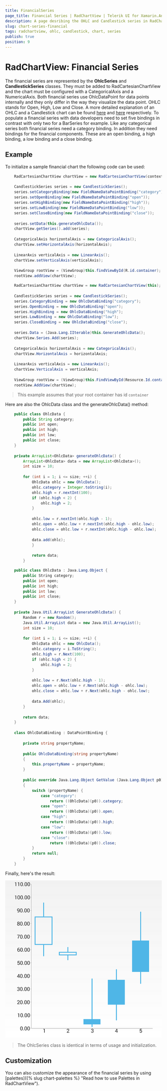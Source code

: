 ```yaml
---
title: FinancialSeries
page_title: Financial Series | RadChartView | Telerik UI for Xamarin.Android Documentation
description: A page desribing the OHLC and Candlestick series in RadChartView for Android.
slug: chart-series-financial
tags: radchartview, ohlc, candlestick, chart, series
publish: true
position: 9
---
```


# RadChartView: Financial Series

The financial series are represented by the **OhlcSeries** and **CandlestickSeries** classes. They must be added to RadCartesianChartView and the chart must be configured with a CategoricalAxis and
a NumericalAxis. Both financial series use OhlcDataPoint for data points internally and they only differ in the way they visualize the data point. OHLC stands for Open, High, Low and Close.
A more detailed explanation of an OHLC and a Candlestick chart can be found <a href="http://en.wikipedia.org/wiki/Open-high-low-close_chart" target="_blank">here</a> and <a href="http://en.wikipedia.org/wiki/Candlestick_chart" target="_blank">here</a> respectively. To populate a financial series with data developers need to set five bindings in contrast
with only two for a BarSeries for example. Like any categorical series both financial series need a category binding. In addition they need bindings for the financial components. These are an open
binding, a high binding, a low binding and a close binding.

## Example

To initialize a sample financial chart the following code can be used:

```Java
	RadCartesianChartView chartView = new RadCartesianChartView(context); // context is an instance of Context.

	CandlestickSeries series = new CandlestickSeries();
	series.setCategoryBinding(new FieldNameDataPointBinding("category"));
	series.setOpenBinding(new FieldNameDataPointBinding("open"));
	series.setHighBinding(new FieldNameDataPointBinding("high"));
	series.setLowBinding(new FieldNameDataPointBinding("low"));
	series.setCloseBinding(new FieldNameDataPointBinding("close"));

	series.setData(this.generateOhlcData());
	chartView.getSeries().add(series);

	CategoricalAxis horizontalAxis = new CategoricalAxis();
	chartView.setHorizontalAxis(horizontalAxis);

	LinearAxis verticalAxis = new LinearAxis();
	chartView.setVerticalAxis(verticalAxis);

	ViewGroup rootView = (ViewGroup)this.findViewById(R.id.container);
	rootView.addView(chartView);
```
```C#
	RadCartesianChartView chartView = new RadCartesianChartView(this);

	CandlestickSeries series = new CandlestickSeries();
	series.CategoryBinding = new OhlcDataBinding("category");
	series.OpenBinding = new OhlcDataBinding("open");
	series.HighBinding = new OhlcDataBinding("high");
	series.LowBinding = new OhlcDataBinding("low");
	series.CloseBinding = new OhlcDataBinding("close");

	series.Data = (Java.Lang.IIterable)this.GenerateOhlcData();
	chartView.Series.Add(series);

	CategoricalAxis horizontalAxis = new CategoricalAxis();
	chartView.HorizontalAxis = horizontalAxis;

	LinearAxis verticalAxis = new LinearAxis();
	chartView.VerticalAxis = verticalAxis;

	ViewGroup rootView = (ViewGroup)this.FindViewById(Resource.Id.container);
	rootView.AddView(chartView);
```

> This example assumes that your root container has id `container`

Here are also the OhlcData class and the generateOhlcData() method:

```Java
	public class OhlcData {
		public String category;
		public int open;
		public int high;
		public int low;
		public int close;
	}

	private ArrayList<OhlcData> generateOhlcData() {
		ArrayList<OhlcData> data = new ArrayList<OhlcData>();
		int size = 10;

		for (int i = 1; i <= size; ++i) {
			OhlcData ohlc = new OhlcData();
			ohlc.category = Integer.toString(i);
			ohlc.high = r.nextInt(100);
			if (ohlc.high < 2) {
				ohlc.high = 2;
			}

			ohlc.low = r.nextInt(ohlc.high - 1);
			ohlc.open = ohlc.low + r.nextInt(ohlc.high - ohlc.low);
			ohlc.close = ohlc.low + r.nextInt(ohlc.high - ohlc.low);

			data.add(ohlc);
	        }

        	return data;
    	}
```
```C#
	public class OhlcData : Java.Lang.Object {
		public String category;
		public int open;
		public int high;
		public int low;
		public int close;
	}
	
	private Java.Util.ArrayList GenerateOhlcData() {
		Random r = new Random();
		Java.Util.ArrayList data = new Java.Util.ArrayList();
		int size = 10;

		for (int i = 1; i <= size; ++i) {
			OhlcData ohlc = new OhlcData();
			ohlc.category = i.ToString();
			ohlc.high = r.Next(100);
			if (ohlc.high < 2) {
				ohlc.high = 2;
			}

			ohlc.low = r.Next(ohlc.high - 1);
			ohlc.open = ohlc.low + r.Next(ohlc.high - ohlc.low);
			ohlc.close = ohlc.low + r.Next(ohlc.high - ohlc.low);

			data.Add(ohlc);
		}

		return data;
	}
	
	class OhlcDataBinding : DataPointBinding {

		private string propertyName;

		public OhlcDataBinding(string propertyName)
		{
			this.propertyName = propertyName;
		}

		public override Java.Lang.Object GetValue (Java.Lang.Object p0)
		{
			switch (propertyName) {
				case "category":
					return ((OhlcData)(p0)).category;
				case "open":
					return ((OhlcData)(p0)).open;
				case "high":
					return ((OhlcData)(p0)).high;
				case "low":
					return ((OhlcData)(p0)).low;
				case "close":
					return ((OhlcData)(p0)).close;
			}
			return null;
		}
	}
```

Finally, here's the result:

![TelerikUI-Chart-Series-Financial](images/chart-series-financial.png "Demo of Cartesian chart with CandlestickSeries.")

> The OhlcSeries class is identical in terms of usage and initialization.

## Customization

You can also customize the appearance of the financial series by using [palettes]({% slug chart-palettes %} "Read how to use Palettes in RadChartView").
